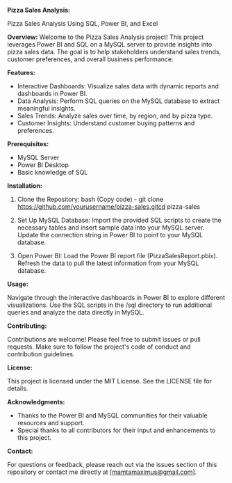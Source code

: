 **Pizza Sales Analysis:**

Pizza Sales Analysis Using SQL, Power BI, and Excel

**Overview:**
Welcome to the Pizza Sales Analysis project! This project leverages Power BI and SQL on a MySQL server to provide insights into pizza sales data. The goal is to help stakeholders understand sales trends, customer preferences, and overall business performance.

**Features:**
- Interactive Dashboards: Visualize sales data with dynamic reports and dashboards in Power BI.
- Data Analysis: Perform SQL queries on the MySQL database to extract meaningful insights.
- Sales Trends: Analyze sales over time, by region, and by pizza type.
- Customer Insights: Understand customer buying patterns and preferences.

**Prerequisites:**
- MySQL Server
- Power BI Desktop
- Basic knowledge of SQL

**Installation:**
1. Clone the Repository:
bash (Copy code) -  git clone https://github.com/yourusername/pizza-sales.gitcd pizza-sales

2. Set Up MySQL Database:
Import the provided SQL scripts to create the necessary tables and insert sample data into your MySQL server.
Update the connection string in Power BI to point to your MySQL database.

3. Open Power BI:
Load the Power BI report file (PizzaSalesReport.pbix).
Refresh the data to pull the latest information from your MySQL database.


**Usage:**

Navigate through the interactive dashboards in Power BI to explore different visualizations.
Use the SQL scripts in the /sql directory to run additional queries and analyze the data directly in MySQL.


**Contributing:**

Contributions are welcome! Please feel free to submit issues or pull requests. Make sure to follow the project's code of conduct and contribution guidelines.


**License:**

This project is licensed under the MIT License. See the LICENSE file for details.


**Acknowledgments:**
- Thanks to the Power BI and MySQL communities for their valuable resources and support.
- Special thanks to all contributors for their input and enhancements to this project.

  
**Contact:**

For questions or feedback, please reach out via the issues section of this repository or contact me directly at [mamtamaximus@gmail.com].
